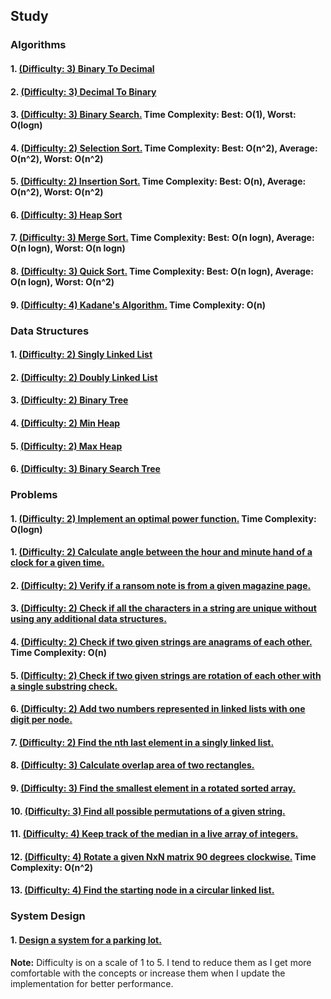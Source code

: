 ## Study

### Algorithms

#### 1. [(Difficulty: 3) Binary To Decimal](algorithms/binary_to_decimal.py)
#### 2. [(Difficulty: 3) Decimal To Binary](algorithms/decimal_to_binary.py)
#### 3. [(Difficulty: 3) Binary Search.](algorithms/binary_search.py) Time Complexity: Best: O(1), Worst: O(logn)
#### 4. [(Difficulty: 2) Selection Sort.](algorithms/selection_sort.py) Time Complexity: Best: O(n^2), Average: O(n^2), Worst: O(n^2)
#### 5. [(Difficulty: 2) Insertion Sort.](algorithms/insertion_sort.py) Time Complexity: Best: O(n), Average: O(n^2), Worst: O(n^2)
#### 6. [(Difficulty: 3) Heap Sort](algorithms/heapsort.py)
#### 7. [(Difficulty: 3) Merge Sort.](algorithms/mergesort.py) Time Complexity: Best: O(n logn), Average: O(n logn), Worst: O(n logn)
#### 8. [(Difficulty: 3) Quick Sort.](algorithms/quicksort.py) Time Complexity: Best: O(n logn), Average: O(n logn), Worst: O(n^2)
#### 9. [(Difficulty: 4) Kadane's Algorithm.](algorithms/kadanes_algorithm.py) Time Complexity: O(n)

### Data Structures

#### 1. [(Difficulty: 2) Singly Linked List](data_structures/singly_linked_list.py)
#### 2. [(Difficulty: 2) Doubly Linked List](data_structures/doubly_linked_list.py)
#### 3. [(Difficulty: 2) Binary Tree](data_structures/binary_tree.py)
#### 4. [(Difficulty: 2) Min Heap](data_structures/min_heap.py)
#### 5. [(Difficulty: 2) Max Heap](data_structures/max_heap.py)
#### 6. [(Difficulty: 3) Binary Search Tree](data_structures/binary_search_tree.py)

### Problems

#### 1. [(Difficulty: 2) Implement an optimal power function.](problems/power.py) Time Complexity: O(logn)
#### 1. [(Difficulty: 2) Calculate angle between the hour and minute hand of a clock for a given time.](problems/clock_angle.py)
#### 2. [(Difficulty: 2) Verify if a ransom note is from a given magazine page.](problems/ransom_note.py)
#### 3. [(Difficulty: 2) Check if all the characters in a string are unique without using any additional data structures.](problems/unique_characters_check.py)
#### 4. [(Difficulty: 2) Check if two given strings are anagrams of each other.](problems/strings_anagram.py) Time Complexity: O(n)
#### 5. [(Difficulty: 2) Check if two given strings are rotation of each other with a single substring check.](problems/is_rotation.py)
#### 6. [(Difficulty: 2) Add two numbers represented in linked lists with one digit per node.](problems/add_linked_list_numbers.py)
#### 7. [(Difficulty: 2) Find the nth last element in a singly linked list.](problems/nth_last_linked_list.py)
#### 8. [(Difficulty: 3) Calculate overlap area of two rectangles.](problems/rectangle_overlap_area.py)
#### 9. [(Difficulty: 3) Find the smallest element in a rotated sorted array.](problems/minimum_rotated_sorted.py)
#### 10. [(Difficulty: 3) Find all possible permutations of a given string.](problems/string_permutations.py)
#### 11. [(Difficulty: 4) Keep track of the median in a live array of integers.](problems/track_median.py)
#### 12. [(Difficulty: 4) Rotate a given NxN matrix 90 degrees clockwise.](problems/rotate_matrix_90_degrees.py) Time Complexity: O(n^2)
#### 13. [(Difficulty: 4) Find the starting node in a circular linked list.](problems/starting_point_circular_linked_list.py)

### System Design

#### 1. [Design a system for a parking lot.](system_design/parking_lot.py)


**Note:** Difficulty is on a scale of 1 to 5. I tend to reduce them as I get more comfortable with the concepts or increase them when I update the implementation for better performance.
